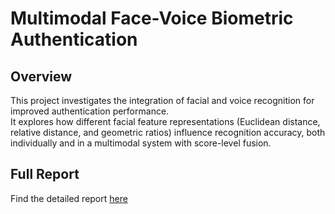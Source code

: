 # Multimodal Face-Voice Biometric Authentication

## Overview
This project investigates the integration of facial and voice recognition for improved authentication performance.  
It explores how different facial feature representations (Euclidean distance, relative distance, and geometric ratios) influence recognition accuracy, both individually and in a multimodal system with score-level fusion.

## Full Report
Find the detailed report [here](https://github.com/LaraRadovanovic/CysBiometrics/blob/main/docs/report.pdf?)

